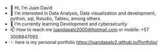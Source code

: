 - 👋 Hi, I’m Juan David
- 👀 I’m interested in Data Analysis, Data visualization and development, python, sql, Rstudio, Tableu, among others.
- 🌱 I’m currently learning Development and cybersecurity
- 📫 How to reach me juandapalo2000@hotmail.com or mobile: +57 3008847093
- ✨ here is my personal portfolio https://juandapalo2.github.io/Portfolio/


<!---
juandapalo2/juandapalo2 is a ✨ special ✨ repository because its `README.md` (this file) appears on your GitHub profile.
You can click the Preview link to take a look at your changes.
--->
